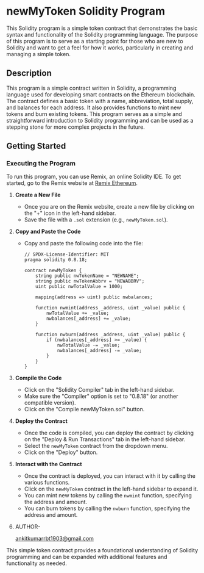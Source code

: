 # newMyToken Solidity Program

This Solidity program is a simple token contract that demonstrates the basic syntax and functionality of the Solidity programming language. The purpose of this program is to serve as a starting point for those who are new to Solidity and want to get a feel for how it works, particularly in creating and managing a simple token.

## Description

This program is a simple contract written in Solidity, a programming language used for developing smart contracts on the Ethereum blockchain. The contract defines a basic token with a name, abbreviation, total supply, and balances for each address. It also provides functions to mint new tokens and burn existing tokens. This program serves as a simple and straightforward introduction to Solidity programming and can be used as a stepping stone for more complex projects in the future.

## Getting Started

### Executing the Program

To run this program, you can use Remix, an online Solidity IDE. To get started, go to the Remix website at [Remix Ethereum](https://remix.ethereum.org/).

1. **Create a New File**
   - Once you are on the Remix website, create a new file by clicking on the "+" icon in the left-hand sidebar.
   - Save the file with a `.sol` extension (e.g., `newMyToken.sol`).

2. **Copy and Paste the Code**
   - Copy and paste the following code into the file:

     ```solidity
     // SPDX-License-Identifier: MIT
     pragma solidity 0.8.18;

     contract newMyToken {
         string public nwTokenName = "NEWNAME";
         string public nwTokenAbbrv = "NEWABBRV";
         uint public nwTotalValue = 1000;

         mapping(address => uint) public nwbalances;

         function nwmint(address _address, uint _value) public {
             nwTotalValue += _value;
             nwbalances[_address] += _value;
         }

         function nwburn(address _address, uint _value) public {
             if (nwbalances[_address] >= _value) {
                 nwTotalValue -= _value;
                 nwbalances[_address] -= _value;
             }
         }
     }
     ```

3. **Compile the Code**
   - Click on the "Solidity Compiler" tab in the left-hand sidebar.
   - Make sure the "Compiler" option is set to "0.8.18" (or another compatible version).
   - Click on the "Compile newMyToken.sol" button.

4. **Deploy the Contract**
   - Once the code is compiled, you can deploy the contract by clicking on the "Deploy & Run Transactions" tab in the left-hand sidebar.
   - Select the `newMyToken` contract from the dropdown menu.
   - Click on the "Deploy" button.

5. **Interact with the Contract**
   - Once the contract is deployed, you can interact with it by calling the various functions.
   - Click on the `newMyToken` contract in the left-hand sidebar to expand it.
   - You can mint new tokens by calling the `nwmint` function, specifying the address and amount.
   - You can burn tokens by calling the `nwburn` function, specifying the address and amount.
  
  6. AUTHOR-

     ankitkumarrbt1903@gmail.com

This simple token contract provides a foundational understanding of Solidity programming and can be expanded with additional features and functionality as needed.
